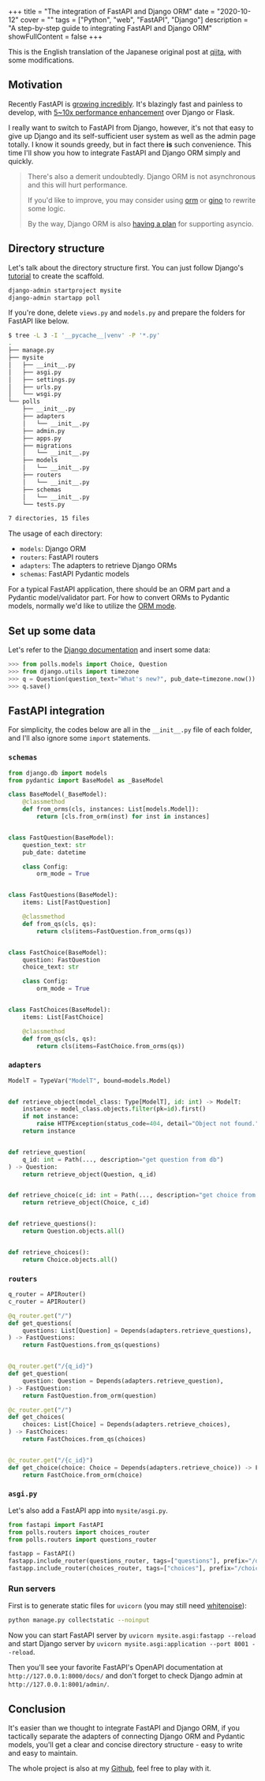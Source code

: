 +++
title = "The integration of FastAPI and Django ORM"
date = "2020-10-12"
cover = ""
tags = ["Python", "web", "FastAPI", "Django"]
description = "A step-by-step guide to integrating FastAPI and Django ORM"
showFullContent = false
+++

This is the English translation of the Japanese original post at [qiita](https://qiita.com/kigawas/items/80e48ccce98a35f65fff), with some modifications.

## Motivation

Recently FastAPI is [growing incredibly](https://star-history.t9t.io/#tiangolo/fastapi). It's blazingly fast and painless to develop, with [5~10x performance enhancement](https://www.techempower.com/benchmarks/#section=data-r19&hw=ph&test=fortune&l=zijzen-1r) over Django or Flask.

I really want to switch to FastAPI from Django, however, it's not that easy to give up Django and its self-sufficient user system as well as the admin page totally. I know it sounds greedy, but in fact there **is** such convenience. This time I'll show you how to integrate FastAPI and Django ORM simply and quickly.

> There's also a demerit undoubtedly. Django ORM is not asynchronous and this will hurt performance.
>
> If you'd like to improve, you may consider using [orm](https://github.com/encode/orm) or [gino](https://github.com/python-gino/gino) to rewrite some logic.
>
> By the way, Django ORM is also [having a plan](https://docs.djangoproject.com/en/3.1/topics/async/) for supporting asyncio.

## Directory structure

Let's talk about the directory structure first. You can just follow Django's [tutorial](https://docs.djangoproject.com/en/3.1/intro/tutorial01/) to create the scaffold.

```bash
django-admin startproject mysite
django-admin startapp poll
```

If you're done, delete `views.py` and `models.py` and prepare the folders for FastAPI like below.

```bash
$ tree -L 3 -I '__pycache__|venv' -P '*.py'
.
├── manage.py
├── mysite
│   ├── __init__.py
│   ├── asgi.py
│   ├── settings.py
│   ├── urls.py
│   └── wsgi.py
└── polls
    ├── __init__.py
    ├── adapters
    │   └── __init__.py
    ├── admin.py
    ├── apps.py
    ├── migrations
    │   └── __init__.py
    ├── models
    │   └── __init__.py
    ├── routers
    │   └── __init__.py
    ├── schemas
    │   └── __init__.py
    └── tests.py

7 directories, 15 files
```

The usage of each directory:

- `models`: Django ORM
- `routers`: FastAPI routers
- `adapters`: The adapters to retrieve Django ORMs
- `schemas`: FastAPI Pydantic models

For a typical FastAPI application, there should be an ORM part and a Pydantic model/validator part. For how to convert ORMs to Pydantic models, normally we'd like to utilize the [ORM mode](https://pydantic-docs.helpmanual.io/usage/models/#orm-mode-aka-arbitrary-class-instances).

## Set up some data

Let's refer to the [Django documentation](https://docs.djangoproject.com/en/3.1/intro/tutorial02/) and insert some data:

```python
>>> from polls.models import Choice, Question
>>> from django.utils import timezone
>>> q = Question(question_text="What's new?", pub_date=timezone.now())
>>> q.save()
```

## FastAPI integration

For simplicity, the codes below are all in the `__init__.py` file of each folder, and I'll also ignore some `import` statements.

### `schemas`

```python
from django.db import models
from pydantic import BaseModel as _BaseModel

class BaseModel(_BaseModel):
    @classmethod
    def from_orms(cls, instances: List[models.Model]):
        return [cls.from_orm(inst) for inst in instances]


class FastQuestion(BaseModel):
    question_text: str
    pub_date: datetime

    class Config:
        orm_mode = True


class FastQuestions(BaseModel):
    items: List[FastQuestion]

    @classmethod
    def from_qs(cls, qs):
        return cls(items=FastQuestion.from_orms(qs))


class FastChoice(BaseModel):
    question: FastQuestion
    choice_text: str

    class Config:
        orm_mode = True


class FastChoices(BaseModel):
    items: List[FastChoice]

    @classmethod
    def from_qs(cls, qs):
        return cls(items=FastChoice.from_orms(qs))
```

### `adapters`

```python
ModelT = TypeVar("ModelT", bound=models.Model)


def retrieve_object(model_class: Type[ModelT], id: int) -> ModelT:
    instance = model_class.objects.filter(pk=id).first()
    if not instance:
        raise HTTPException(status_code=404, detail="Object not found.")
    return instance


def retrieve_question(
    q_id: int = Path(..., description="get question from db")
) -> Question:
    return retrieve_object(Question, q_id)


def retrieve_choice(c_id: int = Path(..., description="get choice from db")):
    return retrieve_object(Choice, c_id)


def retrieve_questions():
    return Question.objects.all()


def retrieve_choices():
    return Choice.objects.all()
```

### `routers`

```python
q_router = APIRouter()
c_router = APIRouter()

@q_router.get("/")
def get_questions(
    questions: List[Question] = Depends(adapters.retrieve_questions),
) -> FastQuestions:
    return FastQuestions.from_qs(questions)


@q_router.get("/{q_id}")
def get_question(
    question: Question = Depends(adapters.retrieve_question),
) -> FastQuestion:
    return FastQuestion.from_orm(question)

@c_router.get("/")
def get_choices(
    choices: List[Choice] = Depends(adapters.retrieve_choices),
) -> FastChoices:
    return FastChoices.from_qs(choices)


@c_router.get("/{c_id}")
def get_choice(choice: Choice = Depends(adapters.retrieve_choice)) -> FastChoice:
    return FastChoice.from_orm(choice)
```

### `asgi.py`

Let's also add a FastAPI app into `mysite/asgi.py`.

```python
from fastapi import FastAPI
from polls.routers import choices_router
from polls.routers import questions_router

fastapp = FastAPI()
fastapp.include_router(questions_router, tags=["questions"], prefix="/question")
fastapp.include_router(choices_router, tags=["choices"], prefix="/choice")
```

### Run servers

First is to generate static files for `uvicorn` (you may still need [whitenoise](https://whitenoise.evans.io/en/stable/)):

```bash
python manage.py collectstatic --noinput
```

Now you can start FastAPI server by `uvicorn mysite.asgi:fastapp --reload` and start Django server by `uvicorn mysite.asgi:application --port 8001 --reload`.

Then you'll see your favorite FastAPI's OpenAPI documentation at `http://127.0.0.1:8000/docs/` and don't forget to check Django admin at `http://127.0.0.1:8001/admin/`.

## Conclusion

It's easier than we thought to integrate FastAPI and Django ORM, if you tactically separate the adapters of connecting Django ORM and Pydantic models, you'll get a clear and concise directory structure - easy to write and easy to maintain.

The whole project is also at my [Github](https://github.com/kigawas/fastapi-django), feel free to play with it.
